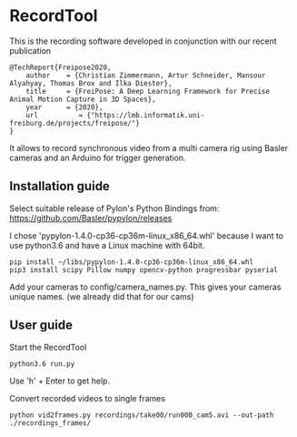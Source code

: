 # RecordTool

This is the recording software developed in conjunction with our recent publication

    @TechReport{Freipose2020,
        author    = {Christian Zimmermann, Artur Schneider, Mansour Alyahyay, Thomas Brox and Ilka Diester},
        title     = {FreiPose: A Deep Learning Framework for Precise Animal Motion Capture in 3D Spaces},
        year      = {2020},
        url          = {"https://lmb.informatik.uni-freiburg.de/projects/freipose/"}
    }

It allows to record synchronous video from a multi camera rig using Basler cameras and an Arduino for trigger generation.

## Installation guide
Select suitable release of Pylon's Python Bindings from:
    https://github.com/Basler/pypylon/releases

I chose 'pypylon-1.4.0-cp36-cp36m-linux_x86_64.whl' because I want to use python3.6 and have a Linux machine with 64bit.

    pip install ~/libs/pypylon-1.4.0-cp36-cp36m-linux_x86_64.whl
    pip3 install scipy Pillow numpy opencv-python progressbar pyserial

Add your cameras to config/camera_names.py. This gives your cameras unique names. (we already did that for our cams)

## User guide

Start the RecordTool
    
    python3.6 run.py
    
Use 'h' + Enter to get help.

Convert recorded videos to single frames


    python vid2frames.py recordings/take00/run000_cam5.avi --out-path ./recordings_frames/

